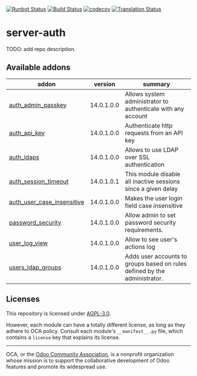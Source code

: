 [![Runbot Status](https://runbot.odoo-community.org/runbot/badge/flat/251/14.0.svg)](https://runbot.odoo-community.org/runbot/repo/github-com-oca-server-auth-251)
[![Build Status](https://travis-ci.com/OCA/server-auth.svg?branch=14.0)](https://travis-ci.com/OCA/server-auth)
[![codecov](https://codecov.io/gh/OCA/server-auth/branch/14.0/graph/badge.svg)](https://codecov.io/gh/OCA/server-auth)
[![Translation Status](https://translation.odoo-community.org/widgets/server-auth-14-0/-/svg-badge.svg)](https://translation.odoo-community.org/engage/server-auth-14-0/?utm_source=widget)

<!-- /!\ do not modify above this line -->

# server-auth

TODO: add repo description.

<!-- /!\ do not modify below this line -->

<!-- prettier-ignore-start -->

[//]: # (addons)

Available addons
----------------
addon | version | summary
--- | --- | ---
[auth_admin_passkey](auth_admin_passkey/) | 14.0.1.0.0 | Allows system administrator to authenticate with any account
[auth_api_key](auth_api_key/) | 14.0.1.0.0 | Authenticate http requests from an API key
[auth_ldaps](auth_ldaps/) | 14.0.1.0.0 | Allows to use LDAP over SSL authentication
[auth_session_timeout](auth_session_timeout/) | 14.0.1.0.1 | This module disable all inactive sessions since a given delay
[auth_user_case_insensitive](auth_user_case_insensitive/) | 14.0.1.0.0 | Makes the user login field case insensitive
[password_security](password_security/) | 14.0.1.0.0 | Allow admin to set password security requirements.
[user_log_view](user_log_view/) | 14.0.1.0.0 | Allow to see user's actions log
[users_ldap_groups](users_ldap_groups/) | 14.0.1.0.0 | Adds user accounts to groups based on rules defined by the administrator.

[//]: # (end addons)

<!-- prettier-ignore-end -->

## Licenses

This repository is licensed under [AGPL-3.0](LICENSE).

However, each module can have a totally different license, as long as they adhere to OCA
policy. Consult each module's `__manifest__.py` file, which contains a `license` key
that explains its license.

----

OCA, or the [Odoo Community Association](http://odoo-community.org/), is a nonprofit
organization whose mission is to support the collaborative development of Odoo features
and promote its widespread use.
